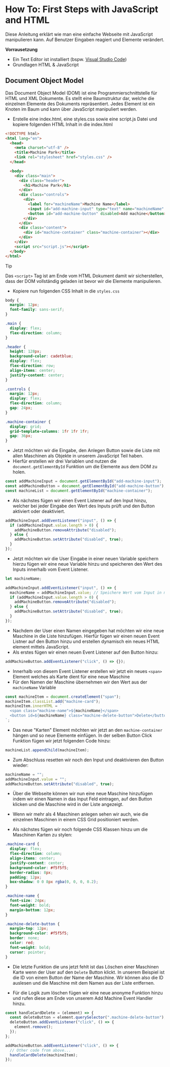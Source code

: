 # How To: First Steps with JavaScript and HTML

Diese Anleitung erklärt wie man eine einfache Webseite mit JavaScript manipulieren kann. Auf Benutzer Eingaben reagiert und Elemente verändert.

**Vorrausetzung**

- Ein Text Editor ist installiert (bspw. [Visual Studio Code](https://code.visualstudio.com/))
- Grundlagen HTML & JavaScript

## Document Object Model

Das Document Object Model (DOM) ist eine Programmierschnittstelle für HTML und XML Dokumente. Es stellt eine Baumstruktur dar, welche die einzelnen Elemente des Dokuments repräsentiert. Jedes Element ist ein Knoten im Baum und kann über JavaScript manipuliert werden.

- Erstelle eine index.html, eine styles.css sowie eine script.js Datei und kopiere folgenden HTML Inhalt in die index.html

```html
<!DOCTYPE html>
<html lang="en">
  <head>
    <meta charset="utf-8" />
    <title>Machine Park</title>
    <link rel="stylesheet" href="styles.css" />
  </head>

  <body>
    <div class="main">
      <div class="header">
        <h1>Machine Park</h1>
      </div>
      <div class="controls">
        <div>
          <label for="machineName">Machine Name</label>
          <input id="add-machine-input" type="text" name="machineName" />
          <button id="add-machine-button" disabled>Add machine</button>
        </div>
      </div>
      <div class="content">
        <div id="machine-container" class="machine-container"></div>
      </div>
    </div>
    <script src="script.js"></script>
  </body>
</html>
```

> [!TIP]
> Das `<script>` Tag ist am Ende vom HTML Dokument damit wir sicherstellen, dass der DOM vollständig geladen ist bevor wir die Elemente manipulieren.

- Kopiere nun folgenden CSS Inhalt in die `styles.css`

```css
body {
  margin: 12px;
  font-family: sans-serif;
}

.main {
  display: flex;
  flex-direction: column;
}

.header {
  height: 128px;
  background-color: cadetblue;
  display: flex;
  flex-direction: row;
  align-items: center;
  justify-content: center;
}

.controls {
  margin: 12px;
  display: flex;
  flex-direction: column;
  gap: 24px;
}

.machine-container {
  display: grid;
  grid-template-columns: 1fr 1fr 1fr;
  gap: 36px;
}
```

- Jetzt möchten wir die Eingabe, den Anlegen Button sowie die Liste mit allen Maschinen als Objekte in unserem JavaScript Teil haben.
- Hierfür erstellen wir drei Variablen und nutzen die `document.getElementById` Funktion um die Elemente aus dem DOM zu holen.

```javascript
const addMachineInput = document.getElementById("add-machine-input");
const addMachineButton = document.getElementById("add-machine-button");
const machineList = document.getElementById("machine-container");
```

- Als nächstes fügen wir einen Event Listener auf den Input hinzu, welcher bei jeder Eingabe den Wert des Inputs prüft und den Button aktiviert oder deaktiviert.

```javascript
addMachineInput.addEventListener("input", () => {
  if (addMachineInput.value.length > 0) {
    addMachineButton.removeAttribute("disabled");
  } else {
    addMachineButton.setAttribute("disabled", true);
  }
});
```

- Jetzt möchten wir die User Eingabe in einer neuen Variable speichern hierzu fügen wir eine neue Variable hinzu und speicheren den Wert des Inputs innerhalb vom Event Listener.

```javascript
let machineName;

addMachineInput.addEventListener("input", () => {
  machineName = addMachineInput.value; // Speichere Wert vom Input in machineName
  if (addMachineInput.value.length > 0) {
    addMachineButton.removeAttribute("disabled");
  } else {
    addMachineButton.setAttribute("disabled", true);
  }
});
```

- Nachdem der User einen Namen eingegeben hat möchten wir eine neue Maschine in die Liste hinzufügen. Hierfür fügen wir einen neuen Event Listner auf den Button hinzu und erstellen dynamisch ein neues HTML element mittels JavaScript.
- Als erstes fügen wir einen neuen Event Listener auf den Button hinzu:

```javascript
addMachineButton.addEventListener("click", () => {});
```

- Innerhalb von diesem Event Listener erstellen wir jetzt ein neues `<span>` Element welches als Karte dient für eine neue Maschine
- Für den Namen der Maschine übernehmen wir den Wert aus der `machineName` Variable

```js
const machineItem = document.createElement("span");
machineItem.classList.add("machine-card");
machineItem.innerHTML = `
  <span class="machine-name">${machineName}</span>
  <button id=${machineName} class="machine-delete-button">Delete</button>
`;
```

- Das neue "Karten" Element möchten wir jetzt an den `machine-container` hängen und so neue Elemente einfügen. In der selben Button Click Funktion fügen wir jetzt folgenden Code hinzu:

```js
machineList.appendChild(machineItem);
```

- Zum Abschluss resetten wir noch den Input und deaktivieren den Button wieder:

```js
machineName = "";
addMachineInput.value = "";
addMachineButton.setAttribute("disabled", true);
```

- Über die Webseite können wir nun eine neue Maschine hinzufügen indem wir einen Namen in das Input Feld eintragen, auf den Button klicken und die Maschine wird in der Liste angezeigt.
- Wenn wir mehr als 4 Maschinen anlegen sehen wir auch, wie die einzelnen Maschinen in einem CSS Grid positioniert werden.

- Als nächstes fügen wir noch folgende CSS Klassen hinzu um die Maschinen Karten zu stylen:

```css
.machine-card {
  display: flex;
  flex-direction: column;
  align-items: center;
  justify-content: center;
  background-color: #f5f5f5;
  border-radius: 8px;
  padding: 12px;
  box-shadow: 0 0 8px rgba(0, 0, 0, 0.2);
}

.machine-name {
  font-size: 24px;
  font-weight: bold;
  margin-bottom: 12px;
}

.machine-delete-button {
  margin-top: 12px;
  background-color: #f5f5f5;
  border: none;
  color: red;
  font-weight: bold;
  cursor: pointer;
}
```

- Die letzte Funktion die uns jetzt fehlt ist das Löschen einer Maschinen Karte wenn der User auf den `Delete` Button klickt. In unserem Beispiel ist die ID von einem Button der Name der Maschine. Wir können also die ID auslesen und die Maschine mit dem Namen aus der Liste entfernen.

- Für die Logik zum löschen fügen wir eine neue anonyme Funktion hinzu und rufen diese am Ende von unserem Add Machine Event Handler hinzu.

```js
const handleCardDelete = (element) => {
  const deleteButton = element.querySelector(".machine-delete-button");
  deleteButton.addEventListener("click", () => {
    element.remove();
  });
};
```

```js
addMachineButton.addEventListener("click", () => {
  // Other code from above...
  handleCardDelete(machineItem);
});
```
